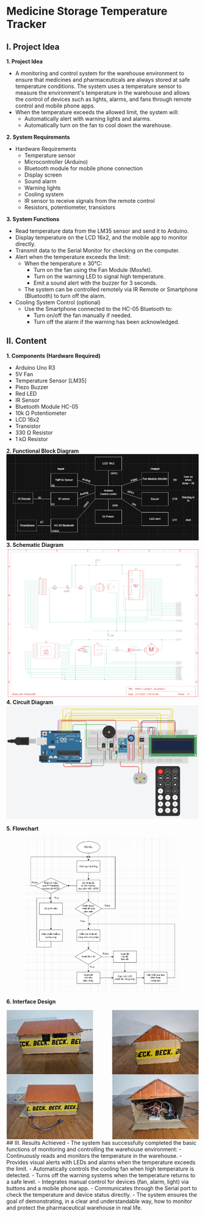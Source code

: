 # Medicine Storage Temperature Tracker

## I. Project Idea
**1. Project Idea**
- A monitoring and control system for the warehouse environment to ensure that medicines and pharmaceuticals are always stored at safe temperature conditions. The system uses a temperature sensor to measure the environment's temperature in the warehouse and allows the control of devices such as lights, alarms, and fans through remote control and mobile phone apps.
- When the temperature exceeds the allowed limit, the system will:
  - Automatically alert with warning lights and alarms.
  - Automatically turn on the fan to cool down the warehouse.

**2. System Requirements**
- Hardware Requirements
  - Temperature sensor
  - Microcontroller (Arduino)
  - Bluetooth module for mobile phone connection
  - Display screen
  - Sound alarm
  - Warning lights
  - Cooling system
  - IR sensor to receive signals from the remote control
  - Resistors, potentiometer, transistors

**3. System Functions**
- Read temperature data from the LM35 sensor and send it to Arduino.
- Display temperature on the LCD 16x2, and the mobile app to monitor directly.
- Transmit data to the Serial Monitor for checking on the computer.
- Alert when the temperature exceeds the limit:
  - When the temperature ≥ 30°C:
    - Turn on the fan using the Fan Module (Mosfet).
    - Turn on the warning LED to signal high temperature.
    - Emit a sound alert with the buzzer for 3 seconds.
  - The system can be controlled remotely via IR Remote or Smartphone (Bluetooth) to turn off the alarm.
- Cooling System Control (optional)
  - Use the Smartphone connected to the HC-05 Bluetooth to:
    - Turn on/off the fan manually if needed.
    - Turn off the alarm if the warning has been acknowledged.

## II. Content
**1. Components (Hardware Required)**
- Arduino Uno R3
- 5V Fan
- Temperature Sensor [LM35]
- Piezo Buzzer
- Red LED
- IR Sensor
- Bluetooth Module HC-05
- 10k Ω Potentiometer
- LCD 16x2
- Transistor
- 330 Ω Resistor
- 1 kΩ Resistor

**2. Functional Block Diagram**
![Block Diagram](Images/Block_Diagram.png)
**3. Schematic Diagram**
![Schematic Diagram](Images/Schematic.png)
**4. Circuit Diagram**
![Circuit Diagram](Images/Circuit.png)

**5. Flowchart**
<p align="center">
  <img src="Images/Flowchart.png" width="80%" />
</p>

**6. Interface Design**
<div style="display: flex; justify-content: space-between; flex-wrap: wrap;">
  <img src="Images/Final_Product1.png" width="45%" />
  <img src="Images/Final_Product2.png" width="45%" />
  <img src="Images/Final_Product3.png" width="45%" />
  <img src="Images/Final_Product4.png" width="45%" />
</div>
## III. Results Achieved
- The system has successfully completed the basic functions of monitoring and controlling the warehouse environment:
  - Continuously reads and monitors the temperature in the warehouse.
  - Provides visual alerts with LEDs and alarms when the temperature exceeds the limit.
  - Automatically controls the cooling fan when high temperature is detected.
  - Turns off the warning systems when the temperature returns to a safe level.
  - Integrates manual control for devices (fan, alarm, light) via buttons and a mobile phone app.
  - Communicates through the Serial port to check the temperature and device status directly.
  - The system ensures the goal of demonstrating, in a clear and understandable way, how to monitor and protect the pharmaceutical warehouse in real life.
